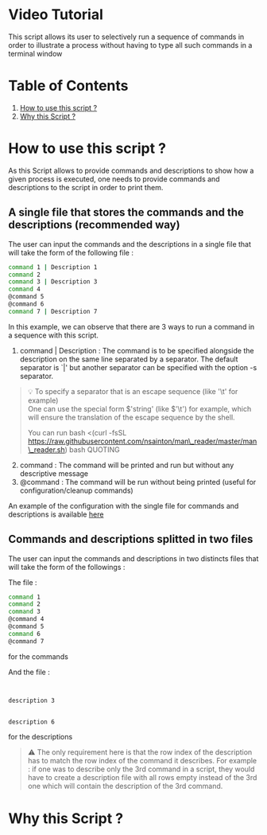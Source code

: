 # Video Tutorial

This script allows its user to selectively run a sequence of commands
in order to illustrate a process without having to type all such commands
in a terminal window

# Table of Contents

1.	[How to use this script ?](#How-to-use-this-script-?)
2.	[Why this Script ?](#Why-this-Script-?)

# How to use this script ?

As this Script allows to provide commands and descriptions to show how a given 
process is executed, one needs to provide commands and descriptions to the script
in order to print them.

## A single file that stores the commands and the descriptions (recommended way)

The user can input the commands and the descriptions in a single file that will 
take the form of the following file :
```bash
command 1 | Description 1
command 2
command 3 | Description 3
command 4
@command 5
@command 6
command 7 | Description 7
```

In this example, we can observe that there are 3 ways to run a command in a sequence with 
this script.
1.	command | Description : The command is to be specified alongside the description on the 
same line separated by a separator. The default separator is \`|' but another separator can 
be specified with the option -s separator.

<blockquote>

:bulb: To specify a separator that is an escape sequence (like '\t' for example)<br/>
One can use the special form $'string' (like $'\t') for example, which will ensure the 
translation of the escape sequence by the shell.

You can run bash <(curl -fsSL https://raw.githubusercontent.com/nsainton/man\_reader/master/man\_reader.sh) bash QUOTING

</blockquote>

2.	command : The command will be printed and run but without any descriptive message
3.	@command : The command will be run without being printed (useful for configuration/cleanup commands)

An example of the configuration with the single file for commands and descriptions is available 
[here](/tests_commands/commands_and_descriptions.txt)

## Commands and descriptions splitted in two files

The user can input the commands and descriptions in two distincts files that will take the 
form of the followings : 

The file : 
```bash
command 1
command 2
command 3
@command 4
@command 5
command 6
@command 7
```
for the commands 

And the file : 
```bash


description 3


description 6
```
for the descriptions

> :warning: The only requirement here is that the row index of the description has to match the row index of the command it describes.
> For example : if one was to describe only the 3rd command in a script, they would have to create a description file with 
> all rows empty instead of the 3rd one which will contain the description of the 3rd command.

# Why this Script ?
